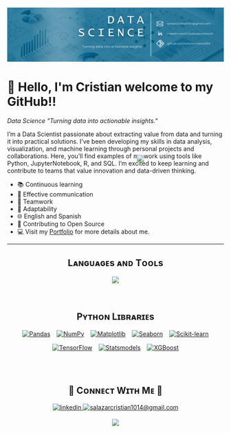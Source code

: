 <!--Banner-->
![salazarcristian1014 Banner Image](https://github.com/salazarcristian1014/salazarcristian1014/blob/main/bannercristiansalazar01.png)

<!--Night Owl image-->
<div style="position: relative; top: 200px;">
  <img align="right" width="40%" src="https://github.com/salazarcristian1014/banner/blob/main/Dise%C3%B1o%20sin%20t%C3%ADtulo%20(2).png">
</div>

<!--Header Name-->
<div style="clear: both;">
  <h1>👋 Hello, I'm Cristian welcome to my GitHub!!</h1> 
  <p><em>Data Science "Turning data into actionable insights."</em></p>
</div>

<!--Start Intro-->               
<p align="left">I’m a Data Scientist passionate about extracting value from data and turning it into practical solutions. I’ve been developing my skills in data analysis, visualization, and machine learning through personal projects and collaborations. Here, you’ll find examples of my work using tools like Python, JupyterNotebook, R, and SQL. I’m excited to keep learning and contribute to teams that value innovation and data-driven thinking. </p>

- 📚 Continuous learning 
- 💬 Effective communication
- 🤝 Teamwork
- 🔄 Adaptability
- 🌐 English and Spanish
- 🔧 Contributing to Open Source
- 💻 Visit my [Portfolio](https://github.com/salazarcristian1014/Portfolio) for more details about me.
<!--End Intro-->
---
<!--Languages and Tools Section-->       
<h2 align="center">Lᴀɴɢᴜᴀɢᴇs ᴀɴᴅ Tᴏᴏʟs</h2> 
<p align="center">
<img width="500px"  src="https://skillicons.dev/icons?i=py,java,js,html,css,git,vscode&perline=10"  />
</p>
<br />

<!--Python Libraries Section-->  
<h2 align="center">Pʏᴛʜᴏɴ Lɪʙʀᴀʀɪᴇs</h2>
<p align="center" style="display: flex; justify-content: center; flex-wrap: wrap; gap: 15px;">
  <!-- Pandas -->
  <a href="https://pandas.pydata.org/" target="_blank">
    <img src="https://img.shields.io/badge/Pandas-2C2D72?style=for-the-badge&logo=pandas&logoColor=white" alt="Pandas">
  </a>
  <!-- NumPy -->
  <a href="https://numpy.org/" target="_blank">
    <img src="https://img.shields.io/badge/NumPy-013243?style=for-the-badge&logo=numpy&logoColor=white" alt="NumPy">
  </a>
  <!-- Matplotlib -->
  <a href="https://matplotlib.org/" target="_blank">
    <img src="https://img.shields.io/badge/Matplotlib-ffdd54?style=for-the-badge&logo=matplotlib&logoColor=black" alt="Matplotlib">
  </a>
  <!-- Seaborn -->
  <a href="https://seaborn.pydata.org/" target="_blank">
    <img src="https://img.shields.io/badge/Seaborn-3776AB?style=for-the-badge&logo=python&logoColor=white" alt="Seaborn">
  </a>
  <!-- Scikit-learn -->
  <a href="https://scikit-learn.org/" target="_blank">
    <img src="https://img.shields.io/badge/Scikit--Learn-F7931E?style=for-the-badge&logo=scikitlearn&logoColor=black" alt="Scikit-learn">
  </a>
  <!-- TensorFlow -->
  <a href="https://www.tensorflow.org/" target="_blank">
    <img src="https://img.shields.io/badge/TensorFlow-FF6F00?style=for-the-badge&logo=tensorflow&logoColor=white" alt="TensorFlow">
  </a>
  <!-- Statsmodels -->
  <a href="https://www.statsmodels.org/" target="_blank">
    <img src="https://img.shields.io/badge/Statsmodels-3776AB?style=for-the-badge&logo=python&logoColor=white" alt="Statsmodels">
  </a>
  <!-- XGBoost -->
  <a href="https://xgboost.readthedocs.io/" target="_blank">
    <img src="https://img.shields.io/badge/XGBoost-FF6F00?style=for-the-badge&logo=xgboost&logoColor=white" alt="XGBoost">
  </a>
</p>
<br />
<br />

<!--Contact Section--> 

<h2 align="center">🤝 Cᴏɴɴᴇᴄᴛ Wɪᴛʜ Mᴇ 🤝 </h2>
<div align="center">
 <a href="https://www.linkedin.com/in/salazarcristian10/" target="_blank">
<img src=https://img.shields.io/badge/linkedin-%231E77B5.svg?&style=for-the-badge&logo=linkedin&logoColor=white alt=linkedin style="margin-bottom: 5px;" />
</a>
  
<a href="mailto:salazarcristian1014@gmail.com" target="_blank">
<img src="https://img.shields.io/badge/Gmail-D14836?style=for-the-badge&logo=gmail&logoColor=white" alt=salazarcristian1014@gmail.com mail style="margin-bottom: 5px;" />
</a>

<!--Footer--> 
<p align="center">
  <img src="https://capsule-render.vercel.app/api?type=waving&color=0f4661&section=footer"/>
</p>
